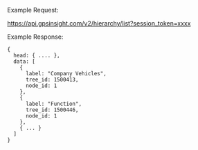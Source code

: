 Example Request:

https://api.gpsinsight.com/v2/hierarchy/list?session_token=xxxx

Example Response:

    {
      head: { .... },
      data: [
        {
          label: "Company Vehicles",
          tree_id: 1500413,
          node_id: 1
        },
        {
          label: "Function",
          tree_id: 1500446,
          node_id: 1
        },
        { ... }
      ]
    }
